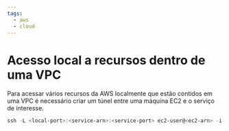 ```yaml
---
tags:
  - aws
  - cloud
---
```

# Acesso local a recursos dentro de uma VPC

Para acessar vários recursos da AWS localmente que estão contidos em uma VPC é necessário criar um túnel entre uma máquina EC2 e o serviço de interesse.

```powershell
ssh -L <local-port>:<service-arn>:<service-port> ec2-user@<ec2-arn> -i <ec2-key>
```